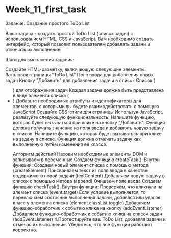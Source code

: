 # Week_11_first_task

Задание: Создание простого ToDo List

Ваша задача - создать простой ToDo List (список задач) с использованием HTML, CSS и JavaScript. Вам необходимо создать интерфейс, который позволит пользователям добавлять задачи и отмечать их выполнение.

Шаги для выполнения задания:

Создайте HTML-разметку, включающую следующие элементы:
Заголовок страницы "ToDo List"
Поле ввода для добавления новых задач
Кнопку "Добавить" для добавления задачи в список
Список (<ul>) для отображения задач
Каждая задача должна быть представлена в виде элемента списка (<li>)
Добавьте необходимые атрибуты и идентификаторы для элементов, с которыми вы будете взаимодействовать с помощью JavaScript
Создайте CSS-стили для страницы
Используя JavaScript, реализуйте следующую функциональность:
Напишите функцию, которая будет вызываться при клике на кнопку "Добавить". Функция должна получать значение из поля ввода и добавлять новую задачу в список.
Напишите функцию, которая будет вызываться при клике на задачу в списке. Функция должна отмечать задачу как выполненную путём изменения её класса.


Алгоритм действий
Находим необходимые элементы DOM и записываем в переменные
Создаем функцию createTask(). Внутри функции:
Создаем новый элемент списка с помощью метода (createElement)
Присваиваем текст из поля ввода в качестве содержимого новой задачи (textContent)
Добавляем новую задачу в список с помощью метода (append)
Очищаем поле ввода
Создаем функцию checkTask(). Внутри функции:
Проверяем, что кликнули на элемент списка (event.target)
Если условие выполняется, то переключаем состояние выполнения задачи, добавляя или удаляя класс у элемента списка (element.classList.toggle)
Добавляем функцию-обработчик к событию клика на кнопку (addEventListener)
Добавляем функцию-обработчик к событию клика на список задач (addEventListener)
     4.Протестируйте ваш ToDo List, добавляя задачи и отмечая их выполнение. Убедитесь, что все функции работают корректно.